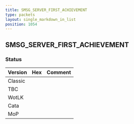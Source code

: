 ```yaml
---
title: SMSG_SERVER_FIRST_ACHIEVEMENT
type: packets
layout: single_markdown_in_list
position: 1054
---
```


## SMSG_SERVER_FIRST_ACHIEVEMENT

### Status

Version | Hex | Comment
---------- | ---------- | ---------- 
Classic |  |  
TBC |  |  
WotLK |  |  
Cata |  |  
MoP |  |  